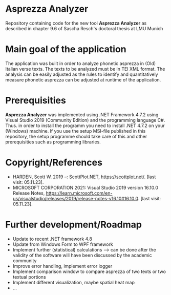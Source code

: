 # Asprezza Analyzer

Repository containing code for the new tool **Asprezza Analyzer** as described in chapter 9.6 of Sascha Resch's doctoral thesis at LMU Munich

# Main goal of the application

The application was built in order to analyze phonetic asprezza in (Old) Italian verse texts. The texts to be analyzed must be in TEI XML format. The analysis can be easily adjusted as the rules to identify and quantitatively measure phonetic asprezza can be adjusted at runtime of the application.

# Prerequisities

**Asprezza Analyzer** was implemented using .NET Framework 4.7.2 using Visual Studio 2019 (Community Edition) and the programming language C#. Thus. in order to install the programm you need to install .NET 4.7.2 on your (Windows) machine. If you use the setup MSI-file published in this repository, the setup programme should take care of this and other prerequisities such as programming libraries.

# Copyright/References

- HARDEN, Scott W. 2019 –: ScottPlot.NET, https://scottplot.net/. [last visit: 05.11.23].
- MICROSOFT CORPORATION 2021: Visual Studio 2019 version 16.10.0 Release Notes, https://learn.microsoft.com/en-us/visualstudio/releases/2019/release-notes-v16.10#16.10.0. [last visit: 05.11.23].

# Further development/Roadmap

- Update to recent .NET framework 4.8
- Update from Windows Form to WPF framework
- Implement further (statistical) calculations --> can be done after the validity of the software will have been discussed by the academic community
- Improve error handling, implement error logger
- Implement comparison window to compare asprezza of two texts or two textual portions
- Implement different visualization, maybe spatial heat map
- ...

